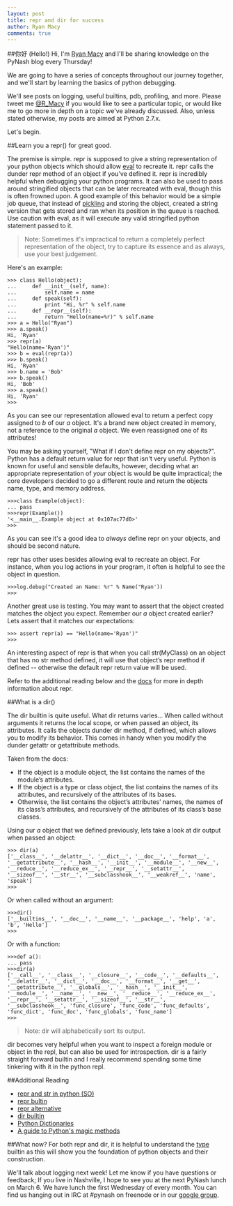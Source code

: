 ```yaml
---
layout: post
title: repr and dir for success
author: Ryan Macy
comments: true
---
```


##你好 (Hello!)
Hi, I'm [Ryan Macy](http://hackery.io) and I'll be sharing knowledge on the PyNash blog every Thursday!

We are going to have a series of concepts throughout our journey together, and we'll start by learning the basics of python debugging.

We'll see posts on logging, useful builtins, pdb, profiling, and more. Please tweet me [@R_Macy](https://twitter.com/R_Macy) if you would like to see a particular topic, or would like me to go more in depth on a topic we've already discussed. Also, unless stated otherwise, my posts are aimed at Python 2.7.x.

Let's begin.

##Learn you a repr() for great good.

The premise is simple. repr is supposed to give a string representation of your python objects which should allow [eval](http://docs.python.org/2/library/functions.html#eval) to recreate it. repr calls the dunder repr method of an object if you've defined it. repr is incredibly helpful when debugging your python programs. It can also be used to pass around stringified objects that can be later recreated with eval, though this is often frowned upon. A good example of this behavior would be a simple job queue, that instead of [pickling](http://docs.python.org/2/library/pickle.html) and storing the object, created a string version that gets stored and ran when its position in the queue is reached. Use caution with eval, as it will execute any valid stringified python statement passed to it.


>Note: Sometimes it's impractical to return a completely perfect representation of the object, try to capture its essence and as always, use your best judgement.


Here's an example:

 	>>> class Hello(object):
	... 	def __init__(self, name):
	... 		self.name = name
	... 	def speak(self):
	... 		print "Hi, %r" % self.name
	... 	def __repr__(self):
	... 		return "Hello(name=%r)" % self.name
	>>> a = Hello("Ryan")
	>>> a.speak()
	Hi, 'Ryan'
	>>> repr(a)
	"Hello(name='Ryan')"
	>>> b = eval(repr(a))
	>>> b.speak()
	Hi, 'Ryan'
	>>> b.name = 'Bob'
	>>> b.speak()
	Hi, 'Bob'
	>>> a.speak()
	Hi, 'Ryan'
	>>>

As you can see our representation allowed eval to return a perfect copy assigned to _b_ of our _a_ object. It's a brand new object created in memory, not a reference to the original _a_ object. We even reassigned one of its attributes!

You may be asking yourself, "What if I don't define repr on my objects?". Python has a default return value for repr that isn't very useful. Python is known for useful and sensible defaults, however, deciding what an appropriate representation of _your_ object is would be quite impractical; the core developers decided to go a different route and return the objects name, type, and memory address.

	>>>class Example(object):
	...	pass
	>>>repr(Example())
	'<__main__.Example object at 0x107ac77d0>'
	>>>

As you can see it's a good idea to _always_ define repr on your objects, and should be second nature.

repr has other uses besides allowing eval to recreate an object. For instance, when you log actions in your program, it often is helpful to see the object in question.

	>>>log.debug("Created an Name: %r" % Name("Ryan'))
	>>>

Another great use is testing. You may want to assert that the object created matches the object you expect. Remember our _a_ object created earlier? Lets assert that it matches our expectations:

	>>> assert repr(a) == "Hello(name='Ryan')"
	>>>

An interesting aspect of repr is that when you call str(MyClass) on an object that has no str method defined, it will use that object’s repr method if defined -- otherwise the default repr return value will be used.

Refer to the additional reading below and the [docs](http://docs.python.org/2.7) for more in depth information about repr.

##What is a dir()

The dir builtin is quite useful. What dir returns varies… When called without arguments it returns the local scope, or when passed an object, its attributes. It calls the objects dunder dir method, if defined, which allows you to modify its behavior. This comes in handy when you modify the dunder getattr or getattribute methods.

Taken from the docs:

- If the object is a module object, the list contains the names of the module’s attributes.
- If the object is a type or class object, the list contains the names of its attributes, and recursively of the attributes of its bases.
- Otherwise, the list contains the object’s attributes’ names, the names of its class’s attributes, and recursively of the attributes of its class’s base classes.

Using our _a_ object that we defined previously, lets take a look at dir output when passed an object:

	>>> dir(a)
	['__class__', '__delattr__', '__dict__', '__doc__', '__format__', '__getattribute__', '__hash__', '__init__', '__module__', '__new__', '__reduce__', '__reduce_ex__', '__repr__', '__setattr__', '__sizeof__', '__str__', '__subclasshook__', '__weakref__', 'name', 'speak']
	>>>

Or when called without an argument:

	>>>dir()
	['__builtins__', '__doc__', '__name__', '__package__', 'help', 'a', 'b', 'Hello']
	>>>

Or with a function:

	>>>def a():
	...	pass
	>>>dir(a)
	['__call__', '__class__', '__closure__', '__code__', '__defaults__', '__delattr__', '__dict__', '__doc__', '__format__', '__get__', '__getattribute__', '__globals__', '__hash__', '__init__', '__module__', '__name__', '__new__', '__reduce__', '__reduce_ex__', '__repr__', '__setattr__', '__sizeof__', '__str__', '__subclasshook__', 'func_closure', 'func_code', 'func_defaults', 'func_dict', 'func_doc', 'func_globals', 'func_name']
	>>>


> Note: dir will alphabetically sort its output.


dir becomes very helpful when you want to inspect a foreign module or object in the repl, but can also be used for introspection. dir is a fairly straight forward builtin and I really recommend spending some time tinkering with it in the python repl.

##Additional Reading
- [repr and str in python (SO)](http://stackoverflow.com/questions/1436703/difference-between-str-and-repr-in-python)
- [repr bultin](http://docs.python.org/2/library/functions.html#repr)
- [repr alternative](http://docs.python.org/2.7/library/repr.html)
- [dir builtin](http://docs.python.org/2/library/functions.html#dir)
- [Python Dictionaries](http://docs.python.org/2/tutorial/datastructures.html#dictionaries)
- [A guide to Python's magic methods](http://www.rafekettler.com/magicmethods.html)

##What now?
For both repr and dir, it is helpful to understand the [type](http://docs.python.org/2/library/functions.html#type) builtin as this will show you the foundation of python objects and their construction.

We'll talk about logging next week! Let me know if you have questions or feedback; If you live in Nashville, I hope to see you at the next PyNash lunch on March 6. We have lunch the first Wednesday of every month. You can find us hanging out in IRC at #pynash on freenode or in our [google group](groups.google.com/group/pynash).




